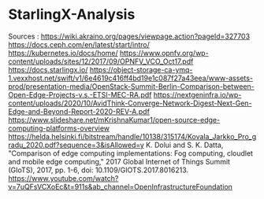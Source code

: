 # StarlingX-Analysis

Sources : 
  https://wiki.akraino.org/pages/viewpage.action?pageId=327703
  https://docs.ceph.com/en/latest/start/intro/
  https://kubernetes.io/docs/home/
  https://www.opnfv.org/wp-content/uploads/sites/12/2017/09/OPNFV_VCO_Oct17.pdf
  https://docs.starlingx.io/
  https://object-storage-ca-ymq-1.vexxhost.net/swift/v1/6e4619c416ff4bd19e1c087f27a43eea/www-assets-prod/presentation-media/OpenStack-Summit-Berlin-Comparison-between-Open-Edge-Projects-v.s.-ETSI-MEC-RA.pdf
  https://nextgeninfra.io/wp-content/uploads/2020/10/AvidThink-Converge-Network-Digest-Next-Gen-Edge-and-Beyond-Report-2020-REV-A.pdf
  https://www.slideshare.net/mKrishnaKumar1/open-source-edge-computing-platforms-overview
  https://helda.helsinki.fi/bitstream/handle/10138/315174/Kovala_Jarkko_Pro_gradu_2020.pdf?sequence=3&isAllowed=y
  K. Dolui and S. K. Datta, "Comparison of edge computing implementations: Fog computing, cloudlet and mobile edge computing," 2017 Global Internet of Things Summit (GIoTS), 2017, pp. 1-6, doi: 10.1109/GIOTS.2017.8016213.
  https://www.youtube.com/watch?v=7uQFsVCXoEc&t=911s&ab_channel=OpenInfrastructureFoundation
